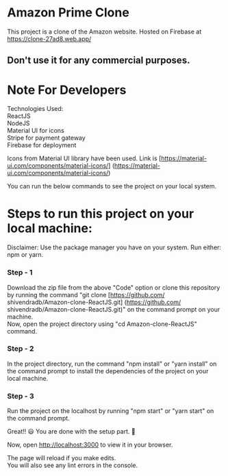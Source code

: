 # Amazon Prime Clone

This project is a clone of the Amazon website. Hosted on Firebase at https://clone-27ad8.web.app/

## Don't use it for any commercial purposes.

# Note For Developers

Technologies Used: \
ReactJS \
NodeJS \
Material UI for icons \
Stripe for payment gateway \
Firebase for deployment

Icons from Material UI library have been used. Link is [https://material-ui.com/components/material-icons/] (https://material-ui.com/components/material-icons/)

You can run the below commands to see the project on your local system.

# Steps to run this project on your local machine:

Disclaimer: Use the package manager you have on your system. Run either: npm or yarn.

### Step - 1

Download the zip file from the above "Code" option or clone this repository by running the command "git clone [https://github.com/ shivendradb/Amazon-clone-ReactJS.git] (https://github.com/ shivendradb/Amazon-clone-ReactJS.git)" on the command prompt on your machine. \
Now, open the project directory using "cd Amazon-clone-ReactJS" command.

### Step - 2

In the project directory, run the command "npm install" or "yarn install" on the command prompt to install the dependencies of the project on your local machine.

### Step - 3

Run the project on the localhost by running "npm start" or "yarn start" on the command prompt.

Great!! 😃 You are done with the setup part. 🚀

Now, open [http://localhost:3000](http://localhost:3000) to view it in your browser.

The page will reload if you make edits.\
You will also see any lint errors in the console.
